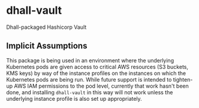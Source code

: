 # dhall-vault
Dhall-packaged Hashicorp Vault

## Implicit Assumptions
This package is being used in an environment where the underlying Kubernetes pods are given access to critical AWS resources (S3 buckets, KMS keys) by way of the instance profiles on the instances on which the Kubernetes pods are being run. While future support is intended to tighten-up AWS IAM permissions to the pod level, currently that work hasn't been done, and installing `dhall-vault` in this way will not work unless the underlying instance profile is also set up appropriately.
